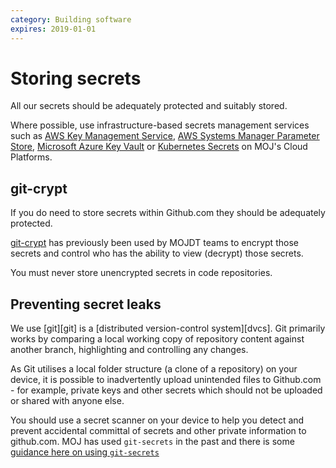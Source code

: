```yaml
---
category: Building software
expires: 2019-01-01
---
```

# Storing secrets

All our secrets should be adequately protected and suitably stored.

Where possible, use infrastructure-based secrets management services such as [AWS Key Management Service](https://aws.amazon.com/kms/), [AWS Systems Manager Parameter Store](https://docs.aws.amazon.com/systems-manager/latest/userguide/systems-manager-paramstore.html), [Microsoft Azure Key Vault](https://azure.microsoft.com/en-gb/services/key-vault/) or [Kubernetes Secrets](https://kubernetes.io/docs/concepts/configuration/secret/) on MOJ's Cloud Platforms.

## git-crypt

If you do need to store secrets within Github.com they should be adequately protected.

[git-crypt](https://github.com/AGWA/git-crypt) has previously been used by MOJDT teams to encrypt those secrets and control who has the ability to view (decrypt) those secrets.

You must never store unencrypted secrets in code repositories.

## Preventing secret leaks

We use [git][git] is a [distributed version-control system][dvcs]. Git primarily works by comparing a local working copy of repository content against another branch, highlighting and controlling any changes.

As Git utilises a local folder structure (a clone of a repository) on your device, it is possible to inadvertently upload unintended files to Github.com - for example, private keys and other secrets which should not be uploaded or shared with anyone else.

You should use a secret scanner on your device to help you detect and prevent accidental committal of secrets and other private information to github.com. MOJ has used `git-secrets` in the past and there is some [guidance here on using `git-secrets`](https://github.com/ministryofjustice/technical-guidance/guides/using-git-secrets.md)
